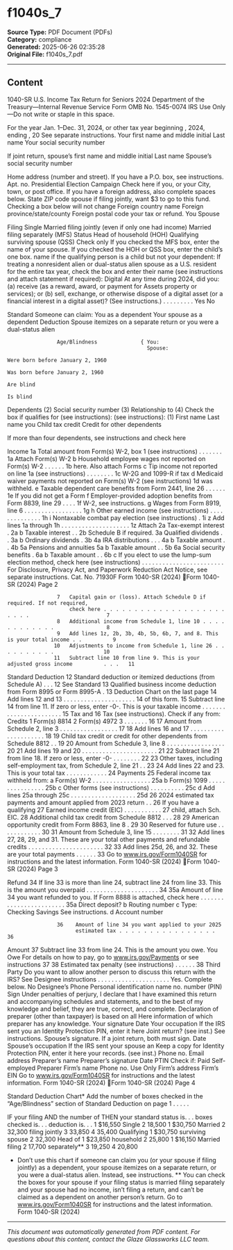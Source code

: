 ﻿# f1040s_7

**Source Type:** PDF Document (PDFs)  
**Category:** compliance  
**Generated:** 2025-06-26 02:35:28  
**Original File:** f1040s_7.pdf

---

## Content

1040-SR U.S. Income Tax Return for Seniors 2024
                               Department of the Treasury—Internal Revenue Service
Form
                                                                                                                       OMB No.
                                                                                                                      1545-0074       IRS Use Only—Do not write or staple in this space.

  For the year Jan. 1–Dec. 31, 2024, or other tax year beginning                           , 2024, ending                           , 20            See separate instructions.
  Your first name and middle initial                                   Last name                                                                    Your social security number

  If joint return, spouse’s first name and middle initial              Last name                                                                    Spouse’s social security number


  Home address (number and street). If you have a P.O. box, see instructions.                                                     Apt. no.          Presidential Election Campaign
                                                                                                                                               Check here if you, or your
  City, town, or post office. If you have a foreign address, also complete spaces below.                State                 ZIP code         spouse if filing jointly, want $3
                                                                                                                                               to go to this fund. Checking a
                                                                                                                                               box below will not change
  Foreign country name                                                      Foreign province/state/county                  Foreign postal code your tax or refund.
                                                                                                                                                                 You          Spouse

Filing                  Single        Married filing jointly (even if only one had income)        Married filing separately (MFS)
Status                  Head of household (HOH)              Qualifying surviving spouse (QSS)
Check only          If you checked the MFS box, enter the name of your spouse. If you checked the HOH or QSS box, enter the child’s
one box.
                    name if the qualifying person is a child but not your dependent:
                          If treating a nonresident alien or dual-status alien spouse as a U.S. resident for the entire tax year, check the
                          box and enter their name (see instructions and attach statement if required):
Digital   At any time during 2024, did you: (a) receive (as a reward, award, or payment for
Assets    property or services); or (b) sell, exchange, or otherwise dispose of a digital asset
          (or a financial interest in a digital asset)? (See instructions.) . . . . . . . . .                                                                    Yes          No

Standard Someone can claim:             You as a dependent          Your spouse as a dependent
Deduction     Spouse  itemizes  on   a separate  return or you were  a dual-status alien

                    Age/Blindness              { You:
                                                 Spouse:
                                                                          Were born before January 2, 1960
                                                                          Was born before January 2, 1960
                                                                                                                                           Are blind
                                                                                                                                           Is blind
Dependents                                                                      (2) Social security number (3) Relationship to (4) Check the box if qualifies for (see instructions):
(see instructions): (1) First name              Last name                                                          you              Child tax credit      Credit for other dependents

If more than four
dependents, see
instructions and
check here

Income              1a Total amount from Form(s) W-2, box 1 (see instructions) . . . . . . .                                                              1a
Attach
Form(s) W-2           b Household employee wages not reported on Form(s) W-2 . . . . . .                                                                  1b
here. Also
attach Forms          c Tip income not reported on line 1a (see instructions)                                         . . . . . . . .                     1c
W-2G and
1099-R if tax         d Medicaid waiver payments not reported on Form(s) W-2 (see instructions)                                                           1d
was
withheld.             e Taxable dependent care benefits from Form 2441, line 26                                               . . . . . .                 1e
If you did not
get a Form
                      f Employer-provided adoption benefits from Form 8839, line 29                                                  . . . .              1f
W-2, see
instructions.
                      g Wages from Form 8919, line 6                                 . . . . . . . . . . . . . . . . .                                    1g
                      h Other earned income (see instructions) . . . . . . . . . . . . . .                                                                1h
                      i    Nontaxable combat pay election (see instructions)                                      .      1i
                      z Add lines 1a through 1h . . . . . . . . . . . . . . . . . . . .                                                                   1z
 Attach             2a Tax-exempt interest                         .     2a                                 b Taxable interest                . .         2b
 Schedule B
 if required.       3a Qualified dividends . .                           3a                                 b Ordinary dividends .                        3b
                    4a IRA distributions . . .                           4a                                 b Taxable amount                  . .         4b
                    5a Pensions and annuities                            5a                                 b Taxable amount                  . .         5b
                    6a Social security benefits . 6a                b Taxable amount . .                                                                  6b
                     c If you elect to use the lump-sum election method, check here (see
                       instructions) . . . . . . . . . . . . . . . . . . . . . . . .
For Disclosure, Privacy Act, and Paperwork Reduction Act Notice, see separate instructions.                                   Cat. No. 71930F                Form 1040-SR (2024)
Form 1040-SR (2024)                                                                                                         Page 2

                    7   Capital gain or (loss). Attach Schedule D if required. If not required,
                        check here . . . . . . . . . . . . . . . . . . . . . . . .                         7
                    8   Additional income from Schedule 1, line 10 . . . . . . . . . . . .                 8
                    9   Add lines 1z, 2b, 3b, 4b, 5b, 6b, 7, and 8. This is your total income . .          9
                   10   Adjustments to income from Schedule 1, line 26 . . . . . . . . . .                10
                   11   Subtract line 10 from line 9. This is your adjusted gross income          . . .   11
Standard
Deduction 12            Standard deduction or itemized deductions (from Schedule A)               . . .   12
See Standard       13   Qualified business income deduction from Form 8995 or Form 8995-A .               13
Deduction Chart
on the last page   14   Add lines 12 and 13         . . . . . . . . . . . . . . . . . . . . .             14
of this form.
                   15   Subtract line 14 from line 11. If zero or less, enter -0-. This is your
                        taxable income . . . . . . . . . . . . . . . . . . . . . . .                      15
Tax and            16   Tax (see instructions). Check if any from:
Credits
                        1    Form(s) 8814       2     Form(s) 4972          3             . . . . . . .   16
                   17   Amount from Schedule 2, line 3 . . . . . . . . . . . . . . . . .                  17
                   18   Add lines 16 and 17         . . . . . . . . . . . . . . . . . . . . .             18
                   19   Child tax credit or credit for other dependents from Schedule 8812          . .   19
                   20   Amount from Schedule 3, line 8 . . . . . . . . . . . . . . . . .                  20
                   21   Add lines 19 and 20 . . . . . . . . . . . . . . . . . . . . . .                   21
                   22   Subtract line 21 from line 18. If zero or less, enter -0- . . . . . . . .         22
                   23   Other taxes, including self-employment tax, from Schedule 2, line 21 . .          23
                   24   Add lines 22 and 23. This is your total tax             . . . . . . . . . . . .   24
Payments 25             Federal income tax withheld from:
                     a Form(s) W-2 . . . . . . . . . . . . . . . . .                     25a
                     b Form(s) 1099       . . . . . . . . . . . . . . . .                25b
                     c Other forms (see instructions) . . . . . . . . . .                25c
                     d Add lines 25a through 25c . . . . . . . . . . . . . . . . . . .                    25d
                   26   2024 estimated tax payments and amount applied from 2023 return . .               26
 If you have
 a qualifying      27   Earned income credit (EIC) . . . . . . . . . . .                 27
 child, attach
 Sch. EIC.         28   Additional child tax credit from Schedule 8812 . . .             28
                   29   American opportunity credit from Form 8863, line 8 .             29
                   30   Reserved for future use . . . . . . . . . . . .                  30
                   31   Amount from Schedule 3, line 15             . . . . . . . .      31
                   32   Add lines 27, 28, 29, and 31. These are your total other payments and
                        refundable credits . . . . . . . . . . . . . . . . . . . . . .                    32
                   33   Add lines 25d, 26, and 32. These are your total payments . . . . . .              33
Go to www.irs.gov/Form1040SR for instructions and the latest information.                                      Form 1040-SR (2024)
Form 1040-SR (2024)                                                                                                                                              Page 3

Refund 34                 If line 33 is more than line 24, subtract line 24 from line 33. This is the
                          amount you overpaid . . . . . . . . . . . . . . . . . . . . .                                                 34
                    35a Amount of line 34 you want refunded to you. If Form 8888 is attached,
                        check here . . . . . . . . . . . . . . . . . . . . . . . .            35a
Direct deposit?       b Routing number                                                          c Type:       Checking      Savings
See
instructions.         d Account number

                    36    Amount of line 34 you want applied to your 2025
                          estimated tax . . . . . . . . . . . . . . . .                                        36
Amount 37                 Subtract line 33 from line 24. This is the amount you owe.
You Owe                   For details on how to pay, go to www.irs.gov/Payments or see instructions                                     37
                    38    Estimated tax penalty (see instructions) . . . . . .                                 38
Third Party           Do you want to allow another person to discuss this return with the IRS? See
Designee              instructions . . . . . . . . . . . . . . . . . . . . .                                             Yes. Complete below.             No
                      Designee’s                                               Phone                             Personal identification
                      name                                                     no.                               number (PIN)
Sign                  Under penalties of perjury, I declare that I have examined this return and accompanying schedules and statements, and to the best
                      of my knowledge and belief, they are true, correct, and complete. Declaration of preparer (other than taxpayer) is based on all
Here                  information of which preparer has any knowledge.
                      Your signature                                      Date          Your occupation                      If the IRS sent you an Identity
                                                                                                                                 Protection PIN, enter it here
Joint return?                                                                                                                    (see inst.)
See instructions.
                      Spouse’s signature. If a joint return, both must sign.   Date            Spouse’s occupation               If the IRS sent your spouse an
Keep a copy for
                                                                                                                                 Identity Protection PIN, enter it here
your records.                                                                                                                    (see inst.)
                      Phone no.                                                Email address
                      Preparer’s name                         Preparer’s signature                             Date          PTIN               Check if:
Paid
                                                                                                                                                     Self-employed
Preparer
                      Firm’s name                                                                                                Phone no.
Use Only              Firm’s address                                                                                             Firm’s EIN
Go to www.irs.gov/Form1040SR for instructions and the latest information.                                                                  Form 1040-SR (2024)
Form 1040-SR (2024)                                                                                                     Page 4

Standard Deduction Chart*
  Add the number of boxes checked in the “Age/Blindness” section of Standard Deduction on page 1 . . . . .

  IF your filing                                           AND the number of               THEN your standard
  status is. . .                                           boxes checked is. . .             deduction is. . .
                                                                        1                       $16,550
  Single
                                                                        2                         18,500
                                                                        1                       $30,750
  Married                                                               2                         32,300
  filing jointly                                                        3                         33,850
                                                                        4                         35,400
  Qualifying                                                            1                       $30,750
  surviving spouse                                                      2                         32,300
  Head of                                                               1                       $23,850
  household                                                             2                         25,800
                                                                        1                       $16,150
  Married filing                                                        2                         17,700
  separately**                                                          3                         19,250
                                                                        4                         20,800
* Don’t use this chart if someone can claim you (or your spouse if filing jointly) as a dependent, your spouse itemizes on a
  separate return, or you were a dual-status alien. Instead, see instructions.
** You can check the boxes for your spouse if your filing status is married filing separately and your spouse had no
  income, isn’t filing a return, and can’t be claimed as a dependent on another person’s return.
Go to www.irs.gov/Form1040SR for instructions and the latest information.                                  Form 1040-SR (2024)

---

*This document was automatically generated from PDF content. For questions about this content, contact the Glaze Glassworks LLC team.*
